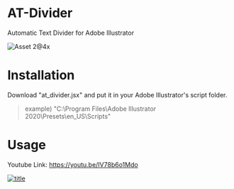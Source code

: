# AT-Divider

Automatic Text Divider for Adobe Illustrator

![Asset 2@4x](https://user-images.githubusercontent.com/30839669/84331674-cb8ace00-abc5-11ea-921b-0c86e0f2b5e6.png)

# Installation

Download "at_divider.jsx" and put it in your Adobe Illustrator's script folder.

> example) "C:\Program Files\Adobe Illustrator 2020\Presets\en_US\Scripts"

# Usage
Youtube Link: https://youtu.be/IV78b6o1Mdo

[![title](https://user-images.githubusercontent.com/30839669/84331480-3e477980-abc5-11ea-843b-4e519175a4b0.png)](https://youtu.be/IV78b6o1Mdo)